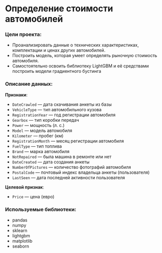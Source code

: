# Определение стоимости автомобилей

### Цели проекта:

* Проанализировать данные о технических характеристиках, комплектации и ценах других автомобилей.
* Построить модель, которая умеет определять рыночную стоимость автомобиля.
* Самостоятельно освоить библиотеку LightGBM и её средствами построить модели градиентного бустинга
 
### Описание данных:

**Признаки**:
* `DateCrawled` — дата скачивания анкеты из базы
* `VehicleType` — тип автомобильного кузова
* `RegistrationYear` — год регистрации автомобиля
* `Gearbox` — тип коробки передач
* `Power` — мощность (л. с.)
* `Model` — модель автомобиля
* `Kilometer` — пробег (км)
* `RegistrationMonth` — месяц регистрации автомобиля
* `FuelType` — тип топлива
* `Brand` — марка автомобиля
* `NotRepaired` — была машина в ремонте или нет
* `DateCreated` — дата создания анкеты
* `NumberOfPictures` — количество фотографий автомобиля
* `PostalCode` — почтовый индекс владельца анкеты (пользователя)
* `LastSeen` — дата последней активности пользователя  

**Целевой признак**:
* `Price` — цена (евро)

### Используемые библиотеки:

- pandas
- numpy
- sklearn
- lightgbm
- matplotlib
- seaborn
